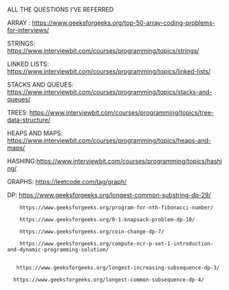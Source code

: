##
ALL THE QUESTIONS I'VE REFERRED

ARRAY : https://www.geeksforgeeks.org/top-50-array-coding-problems-for-interviews/


STRINGS: https://www.interviewbit.com/courses/programming/topics/strings/


LINKED LISTS:  https://www.interviewbit.com/courses/programming/topics/linked-lists/



STACKS AND QUEUES: https://www.interviewbit.com/courses/programming/topics/stacks-and-queues/



TREES: https://www.interviewbit.com/courses/programming/topics/tree-data-structure/




HEAPS AND MAPS: https://www.interviewbit.com/courses/programming/topics/heaps-and-maps/



HASHING:https://www.interviewbit.com/courses/programming/topics/hashing/




GRAPHS: https://leetcode.com/tag/graph/



DP:  https://www.geeksforgeeks.org/longest-common-substring-dp-29/

        https://www.geeksforgeeks.org/program-for-nth-fibonacci-number/

        https://www.geeksforgeeks.org/0-1-knapsack-problem-dp-10/

        https://www.geeksforgeeks.org/coin-change-dp-7/

        https://www.geeksforgeeks.org/compute-ncr-p-set-1-introduction-and-dynamic-programming-solution/


       https://www.geeksforgeeks.org/longest-increasing-subsequence-dp-3/

      https://www.geeksforgeeks.org/longest-common-subsequence-dp-4/



